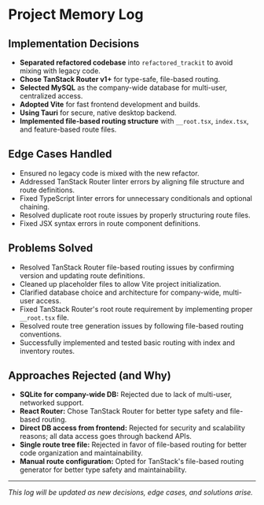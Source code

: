# Project Memory Log

## Implementation Decisions
- **Separated refactored codebase** into `refactored_trackit` to avoid mixing with legacy code.
- **Chose TanStack Router v1+** for type-safe, file-based routing.
- **Selected MySQL** as the company-wide database for multi-user, centralized access.
- **Adopted Vite** for fast frontend development and builds.
- **Using Tauri** for secure, native desktop backend.
- **Implemented file-based routing structure** with `__root.tsx`, `index.tsx`, and feature-based route files.

## Edge Cases Handled
- Ensured no legacy code is mixed with the new refactor.
- Addressed TanStack Router linter errors by aligning file structure and route definitions.
- Fixed TypeScript linter errors for unnecessary conditionals and optional chaining.
- Resolved duplicate root route issues by properly structuring route files.
- Fixed JSX syntax errors in route component definitions.

## Problems Solved
- Resolved TanStack Router file-based routing issues by confirming version and updating route definitions.
- Cleaned up placeholder files to allow Vite project initialization.
- Clarified database choice and architecture for company-wide, multi-user access.
- Fixed TanStack Router's root route requirement by implementing proper `__root.tsx` file.
- Resolved route tree generation issues by following file-based routing conventions.
- Successfully implemented and tested basic routing with index and inventory routes.

## Approaches Rejected (and Why)
- **SQLite for company-wide DB:** Rejected due to lack of multi-user, networked support.
- **React Router:** Chose TanStack Router for better type safety and file-based routing.
- **Direct DB access from frontend:** Rejected for security and scalability reasons; all data access goes through backend APIs.
- **Single route tree file:** Rejected in favor of file-based routing for better code organization and maintainability.
- **Manual route configuration:** Opted for TanStack's file-based routing generator for better type safety and maintainability.

---

_This log will be updated as new decisions, edge cases, and solutions arise._ 